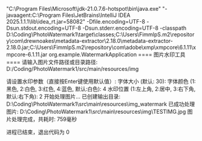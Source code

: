 "C:\Program Files\Microsoft\jdk-21.0.7.6-hotspot\bin\java.exe" "-javaagent:C:\Program Files\JetBrains\IntelliJ IDEA 2025.1.1.1\lib\idea_rt.jar=58082" -Dfile.encoding=UTF-8 -Dsun.stdout.encoding=UTF-8 -Dsun.stderr.encoding=UTF-8 -classpath D:\Coding\PhotoWatermark1\target\classes;C:\Users\FimmlpS\.m2\repository\com\drewnoakes\metadata-extractor\2.18.0\metadata-extractor-2.18.0.jar;C:\Users\FimmlpS\.m2\repository\com\adobe\xmp\xmpcore\6.1.11\xmpcore-6.1.11.jar org.example.WatermarkApplication
==== 图片水印工具 ====
请输入图片文件路径或目录路径: D:/Coding/PhotoWatermark1/src/main/resources/img

请设置水印参数（直接按Enter键使用默认值）:
字体大小 (默认: 30):
字体颜色 (1:黑色, 2:白色, 3:红色, 4:蓝色, 默认:白色): 4
水印位置 (1:左上角, 2:居中, 3:右下角, 默认:右下角): 2
开始处理图片...
已创建输出目录: D:\Coding\PhotoWatermark1\src\main\resources\img_watermark
已成功处理图片: D:\Coding\PhotoWatermark1\src\main\resources\img\TESTIMG.jpg
图片处理完成，共耗时: 759毫秒

进程已结束，退出代码为 0